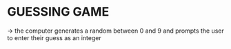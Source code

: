 # GUESSING GAME 

-> the computer generates a random between 0 and 9 and prompts the user to enter their guess as an integer
